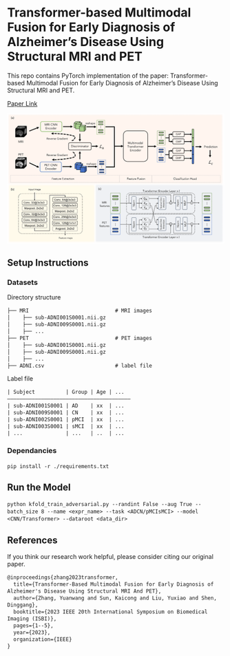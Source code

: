 # Transformer-based Multimodal Fusion for Early Diagnosis of Alzheimer’s Disease Using Structural MRI and PET

This repo contains PyTorch implementation of the paper: Transformer-based Multimodal Fusion for Early Diagnosis of Alzheimer’s Disease Using Structural MRI and PET. 

[Paper Link](https://ieeexplore.ieee.org/abstract/document/10230577/)

![image](img/method.png)

## Setup Instructions

### Datasets

Directory structure

   ````
   ├── MRI                            # MRI images
   │    ├── sub-ADNI001S0001.nii.gz
   │    ├── sub-ADNI009S0001.nii.gz   
   │    ├── ...
   ├── PET                            # PET images
   │    ├── sub-ADNI001S0001.nii.gz
   │    ├── sub-ADNI009S0001.nii.gz
   │    ├── ...
   ├── ADNI.csv                       # label file 
   ````

Label file

````
| Subject          | Group | Age | ...
————————————————————————————————————————
| sub-ADNI001S0001 | AD    | xx  | ...
| sub-ADNI009S0001 | CN    | xx  | ...
| sub-ADNI002S0001 | pMCI  | xx  | ...
| sub-ADNI003S0001 | sMCI  | xx  | ...
| ...              | ...   | ..  | ...
````

### Dependancies

``pip install -r ./requirements.txt``

## Run the Model

``python kfold_train_adversarial.py --randint False --aug True --batch_size 8 --name <expr_name> --task <ADCN/pMCIsMCI> --model <CNN/Transformer> --dataroot <data_dir>
``

## References

If you think our research work helpful, please consider citing our original paper.

````
@inproceedings{zhang2023transformer,
  title={Transformer-Based Multimodal Fusion for Early Diagnosis of Alzheimer's Disease Using Structural MRI And PET},
  author={Zhang, Yuanwang and Sun, Kaicong and Liu, Yuxiao and Shen, Dinggang},
  booktitle={2023 IEEE 20th International Symposium on Biomedical Imaging (ISBI)},
  pages={1--5},
  year={2023},
  organization={IEEE}
}
````
